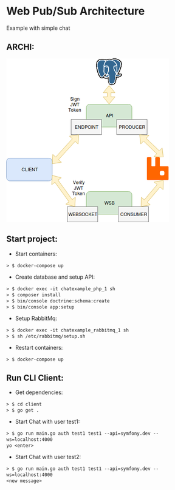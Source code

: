 # Web Pub/Sub Architecture
Example with simple chat

## ARCHI:
![schema](docs/schema.png)

## Start project:
* Start containers:
```
> $ docker-compose up
```
* Create database and setup API:
```
> $ docker exec -it chatexample_php_1 sh
> $ composer install
> $ bin/console doctrine:schema:create
> $ bin/console app:setup
```
* Setup RabbitMq:
```
> $ docker exec -it chatexample_rabbitmq_1 sh
> $ sh /etc/rabbitmq/setup.sh
```

* Restart containers:
```
> $ docker-compose up
```

## Run CLI Client:
* Get dependencies:
```
> $ cd client
> $ go get .
```

* Start Chat with user test1:
```
> $ go run main.go auth test1 test1 --api=symfony.dev --ws=localhost:4000
yo <enter>
```

* Start Chat with user test2:
```
> $ go run main.go auth test1 test1 --api=symfony.dev --ws=localhost:4000
<new message>
```
